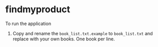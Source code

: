 # findmyproduct

To run the application
1. Copy and rename the `book_list.txt.example` to `book_list.txt` and replace with your own books. One book per line.